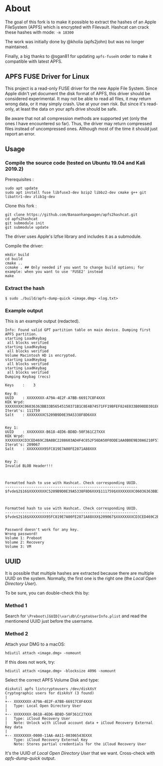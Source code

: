 # About

The goal of this fork is to make it possible to extract the hashes of an Apple FileSystem (APFS) which is encrypted with Filevault.
Hashcat can crack these hashes with mode: `-m 18300`

The work was initially done by @kholia (apfs2john) but was no longer maintained.

Finally, a big thanks to @sgan81 for updating `apfs-fuse`in order to make it compatible with latest APFS.



## APFS FUSE Driver for Linux

This project is a read-only FUSE driver for the new Apple File System. Since Apple didn't yet document
the disk format of APFS, this driver should be considered experimental. It may not be able to read all
files, it may return wrong data, or it may simply crash. Use at your own risk. But since it's read-only,
at least the data on your apfs drive should be safe.

Be aware that not all compression methods are supported yet (only the ones I have encountered so far).
Thus, the driver may return compressed files instead of uncompressed ones. Although most of the time it
should just report an error.



## Usage

### Compile the source code (tested on Ubuntu 19.04 and Kali 2019.2)
Prerequisites :
```
sudo apt update
sudo apt install fuse libfuse3-dev bzip2 libbz2-dev cmake g++ git libattr1-dev zlib1g-dev
```
Clone this fork :
```
git clone https://github.com/Banaanhangwagen/apfs2hashcat.git
cd apfs2hashcat
git submodule init
git submodule update
```
The driver uses Apple's lzfse library and includes it as a submodule.

Compile the driver:
```
mkdir build
cd build
cmake ..
ccmake . ## Only needed if you want to change build options; for example: when you want to use 'FUSE2' instead
make
```


### Extract the hash
```
$ sudo ./build/apfs-dump-quick <image.dmg> <log.txt>
```


### Example output
This is an example output (redacted).
```
Info: Found valid GPT partition table on main device. Dumping first APFS partition.
starting LoadKeybag
 all blocks verified
starting LoadKeybag
 all blocks verified
Volume Macintosh HD is encrypted.
starting LoadKeybag
 all blocks verified
starting LoadKeybag
 all blocks verified
Dumping Keybag (recs)

Keys    :    3

Key 0:
UUID    : XXXXXXXX-A79A-4E2F-A7BB-66917C8F4XXX
KEK Wrpd: XXXXXXXXC06036363BB33B56545150371B1C8E4B74571FF19BFEF824E033B090DD301E69408E8XXX
Iterat's: 111759
Salt    : XXXXXXXXC5209B9D0E39A5338F8D6XXX


Key 1:
UUID    : XXXXXXXX-B618-4ED6-BD8D-50F361C27XXX
KEK Wrpd: XXXXXXXXCD3CED469C2BA8BC2288603AD4F4C852F56DA50F0DDE1AA0B0E9B30A6210F57A8C18CXXX
Iterat's: 209067
Salt    : XXXXXXXX95FC819E7A00FE2871A88XXX


Key 2:
Invalid BLOB Header!!!



Formatted hash to use with Hashcat. Check corresponding UUID.
-------------------------------------------------------------
$fvde$2$16$XXXXXXXXC5209B9D0E39A5338F8D6XXX$111759$XXXXXXXXC06036363BB33B56545150371B1C8E4B74571FF19BFEF824E033B090DD301E69408E8XXX



Formatted hash to use with Hashcat. Check corresponding UUID.
-------------------------------------------------------------
$fvde$2$16$XXXXXXXX95FC819E7A00FE2871A88XXX$209067$XXXXXXXXCD3CED469C2BA8BC2288603AD4F4C852F56DA50F0DDE1AA0B0E9B30A6210F57A8C18CXXX


Password doesn't work for any key.
Wrong password!
Volume 1: Preboot
Volume 2: Recovery
Volume 3: VM
```


## UUID
It is possible that multiple hashes are extracted because there are multiple UUID on the system.
Normally, the first one is the right one (the *Local Open Directory User*).

To be sure, you can double-check this by:

### Method 1
Search for `\Preboot\[GUID]\var\db\CryptoUserInfo.plist` and read the mentionend UUID just before the username.

### Method 2
Attach your DMG to a macOS: 
```
hdiutil attach <image.dmg> -nomount
```
If this does not work, try:
```
hdiutil attach <image.dmg> -blocksize 4096 -nomount
```

Select the correct APFS Volume Disk and type:
```
diskutil apfs listcryptousers /dev/diskXsY
Cryptographic users for diskXsY (3 found)
|
+-- XXXXXXXX-A79A-4E2F-A7BB-66917C8F4XXX
|   Type: Local Open Directory User
|
+-- XXXXXXXX-B618-4ED6-BD8D-50F361C27XXX
|   Type: iCloud Recovery User
|   Note: Unlock with iCloud account data + iCloud Recovery External Key data
|
+-- XXXXXXXX-0000-11AA-AA11-00306543EXXX
    Type: iCloud Recovery External Key
    Note: Stores partial credentials for the iCloud Recovery User
```
It's the UUID of *Local Open Directory User* that we want. Cross-check with *apfs-dump-quick* output.

